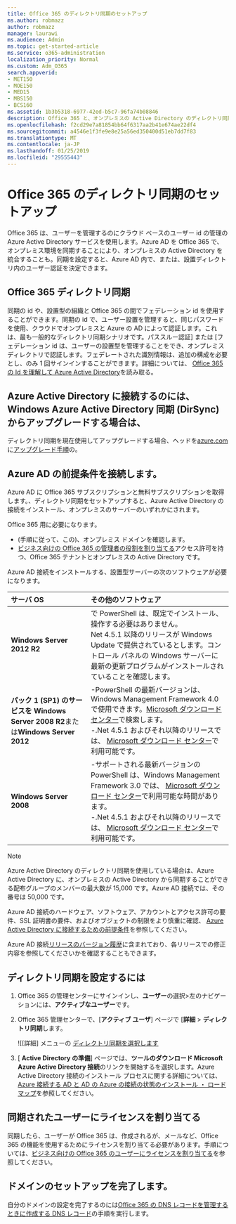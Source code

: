 ```yaml
---
title: Office 365 のディレクトリ同期のセットアップ
ms.author: robmazz
author: robmazz
manager: laurawi
ms.audience: Admin
ms.topic: get-started-article
ms.service: o365-administration
localization_priority: Normal
ms.custom: Adm_O365
search.appverid:
- MET150
- MOE150
- MED15
- MBS150
- BCS160
ms.assetid: 1b3b5318-6977-42ed-b5c7-96fa74b08846
description: Office 365 と、オンプレミスの Active Directory のディレクトリ同期をセットアップする方法について説明します。
ms.openlocfilehash: f2cd29e7a81854bb64f6317aa2b41e674ae22df4
ms.sourcegitcommit: a4546e1f3fe9e8e25a56ed350400d51eb7dd7f83
ms.translationtype: MT
ms.contentlocale: ja-JP
ms.lasthandoff: 01/25/2019
ms.locfileid: "29555443"
---
```

# <a name="set-up-directory-synchronization-for-office-365"></a>Office 365 のディレクトリ同期のセットアップ

Office 365 は、ユーザーを管理するのにクラウド ベースのユーザー id の管理の Azure Active Directory サービスを使用します。Azure AD を Office 365 で、オンプレミス環境を同期することにより、オンプレミスの Active Directory を統合することも。同期を設定すると、Azure AD 内で、または、設置ディレクトリ内のユーザー認証を決定できます。
  
## <a name="office-365-directory-synchronization"></a>Office 365 ディレクトリ同期

同期の id や、設置型の組織と Office 365 の間でフェデレーション id を使用することができます。同期の id で、ユーザー設置を管理すると、同じパスワードを使用、クラウドでオンプレミスと Azure の AD によって認証します。これは、最も一般的なディレクトリ同期シナリオです。パススルー認証] または [フェデレーション id は、ユーザーの設置型を管理することをでき、オンプレミス ディレクトリで認証します。フェデレートされた識別情報は、追加の構成を必要とし、のみ 1 回サインインすることができます。詳細については、 [Office 365 の Id を理解して Azure Active Directory](about-office-365-identity.md)を読み取る。
  
## <a name="want-to-upgrade-from-windows-azure-active-directory-sync-dirsync-to-azure-active-directory-connect"></a>Azure Active Directory に接続するのには、Windows Azure Active Directory 同期 (DirSync) からアップグレードする場合は、

ディレクトリ同期を現在使用してアップグレードする場合、ヘッドを[azure.com](https://azure.com)に[アップグレード手順](https://go.microsoft.com/fwlink/p/?LinkId=733240)の。
  
## <a name="prerequisites-for-azure-ad-connect"></a>Azure AD の前提条件を接続します。

Azure AD に Office 365 サブスクリプションと無料サブスクリプションを取得します。、ディレクトリ同期をセットアップすると、Azure Active Directory の接続をインストール、オンプレミスのサーバーのいずれかにされます。
  
Office 365 用に必要になります。
  
- (手順に従って、この)、オンプレミス ドメインを確認します。
- [ビジネス向けの Office 365 の管理者の役割を割り当てる](https://support.office.com/article/EAC4D046-1AFD-4F1A-85FC-8219C79E1504)アクセス許可を持つ、Office 365 テナントとオンプレミスの Active Directory です。

Azure AD 接続をインストールする、設置型サーバーの次のソフトウェアが必要になります。
  
|**サーバ OS**|**その他のソフトウェア**|
|:-----|:-----|
|**Windows Server 2012 R2** | で PowerShell は、既定でインストール、操作する必要はありません。  <br> Net 4.5.1 以降のリリースが Windows Update で提供されているとします。コントロール パネルの Windows サーバーに最新の更新プログラムがインストールされていることを確認します。 |
|**パック 1 (SP1) のサービスを Windows Server 2008 R2**または**Windows Server 2012** | -PowerShell の最新バージョンは、Windows Management Framework 4.0 で使用できます。[Microsoft ダウンロード センター](https://go.microsoft.com/fwlink/p/?LinkId=717996)で検索します。<br> -.Net 4.5.1 およびそれ以降のリリースでは、 [Microsoft ダウンロード センター](https://go.microsoft.com/fwlink/p/?LinkId=717996)で利用可能です。 |
|**Windows Server 2008** | -サポートされる最新バージョンの PowerShell は、Windows Management Framework 3.0 では、 [Microsoft ダウンロード センター](https://go.microsoft.com/fwlink/p/?LinkId=717996)で利用可能な時間があります。  <br> -.Net 4.5.1 およびそれ以降のリリースでは、 [Microsoft ダウンロード センター](https://go.microsoft.com/fwlink/p/?LinkId=717996)で利用可能です。 |

> [!NOTE]
> Azure Active Directory のディレクトリ同期を使用している場合は、Azure Active Directory に、オンプレミスの Active Directory から同期することができる配布グループのメンバーの最大数が 15,000 です。Azure AD 接続では、その番号は 50,000 です。 
  
Azure AD 接続のハードウェア、ソフトウェア、アカウントとアクセス許可の要件、SSL 証明書の要件、およびオブジェクトの制限をより慎重に確認、 [Azure Active Directory に接続するための前提条件](https://go.microsoft.com/fwlink/p/?LinkId=716896)を参照してください。
  
Azure AD 接続[リリースのバージョン履歴](https://docs.microsoft.com/azure/active-directory/hybrid/reference-connect-version-history)に含まれており、各リリースでの修正内容を参照してくださいかを確認することもできます。

## <a name="to-set-up-directory-synchronization"></a>ディレクトリ同期を設定するには

1. Office 365 の管理センターにサインインし、**ユーザー**の選択\>左のナビゲーションには、**アクティブなユーザー**です。
2. Office 365 管理センターで、[**アクティブ ユーザ**] ページで [**詳細** \> **ディレクトリ同期**します。

    ![[詳細] メニューの [ディレクトリ同期を選択します](media/dc6669e5-c01b-471e-9cdf-04f5d44e1c4b.png)
  
3. [ **Active Directory の準備**] ページでは、**ツールのダウンロード Microsoft Azure Active Directory 接続**のリンクを開始するを選択します。Azure Active Directory 接続のインストール プロセスに関する詳細については、 [Azure 接続する AD と AD の Azure の接続の状態のインストール ・ ロードマップ](https://docs.microsoft.com/azure/active-directory/hybrid/how-to-connect-install-roadmap)を参照してください。

## <a name="assign-licenses-to-synchronized-users"></a>同期されたユーザーにライセンスを割り当てる

同期したら、ユーザーが Office 365 は、作成されるが、メールなど、Office 365 の機能を使用するためにライセンスを割り当てる必要があります。手順については、[ビジネス向けの Office 365 のユーザーにライセンスを割り当てる](https://support.office.com/article/997596b5-4173-4627-b915-36abac6786dc)を参照してください。

## <a name="finish-setting-up-domains"></a>ドメインのセットアップを完了します。

自分のドメインの設定を完了するのには[Office 365 の DNS レコードを管理するときに作成する DNS レコード](https://support.office.com/article/b0f3fdca-8a80-4e8e-9ef3-61e8a2a9ab23)の手順を実行します。